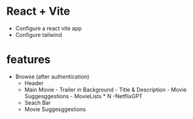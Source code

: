# React + Vite

- Configure a react vite app
- Configure tailwind

# features

- Browse (after authentication)
  - Header
  - Main Movie - Trailer in Background - Title & Description - Movie Suggesggestions - MovieLists \* N
    -NetflixGPT
  - Seach Bar
  - Movie Suggesggestions